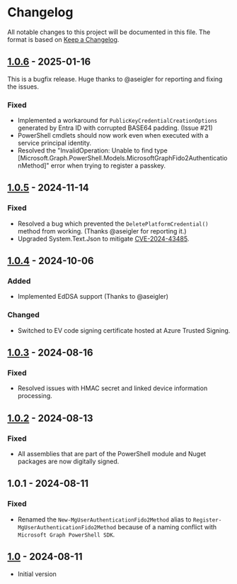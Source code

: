 # Changelog

All notable changes to this project will be documented in this file. The format is based on [Keep a Changelog](https://keepachangelog.com/en/1.0.0/).

## [1.0.6] - 2025-01-16

This is a bugfix release. Huge thanks to @aseigler for reporting and fixing the issues.

### Fixed

- Implemented a workaround for `PublicKeyCredentialCreationOptions` generated by Entra ID with corrupted BASE64 padding. (Issue #21)
- PowerShell cmdlets should now work even when executed with a service principal identity.
- Resolved the "InvalidOperation: Unable to find type [Microsoft.Graph.PowerShell.Models.MicrosoftGraphFido2AuthenticationMethod]" error when trying to register a passkey.

## [1.0.5] - 2024-11-14

### Fixed

- Resolved a bug which prevented the `DeletePlatformCredential()` method from working. (Thanks @aseigler for reporting it.)
- Upgraded System.Text.Json to mitigate [CVE-2024-43485](https://msrc.microsoft.com/update-guide/vulnerability/CVE-2024-43485).

## [1.0.4] - 2024-10-06

### Added

- Implemented EdDSA support (Thanks to @aseigler)

### Changed

- Switched to EV code signing certificate hosted at Azure Trusted Signing.

## [1.0.3] - 2024-08-16

### Fixed

- Resolved issues with HMAC secret and linked device information processing.

## [1.0.2] - 2024-08-13

### Fixed

- All assemblies that are part of the PowerShell module and Nuget packages are now digitally signed.

## 1.0.1 - 2024-08-11

### Fixed

- Renamed the `New-MgUserAuthenticationFido2Method` alias to `Register-MgUserAuthenticationFido2Method` because of a naming conflict with `Microsoft Graph PowerShell SDK`.

## [1.0] - 2024-08-11

- Initial version

[Unreleased]: https://github.com/MichaelGrafnetter/webauthn-interop/compare/v1.0.6...HEAD
[1.0.6]: https://github.com/MichaelGrafnetter/webauthn-interop/compare/v1.0.5...v1.0.6
[1.0.5]: https://github.com/MichaelGrafnetter/webauthn-interop/compare/v1.0.4...v1.0.5
[1.0.4]: https://github.com/MichaelGrafnetter/webauthn-interop/compare/v1.0.3...v1.0.4
[1.0.3]: https://github.com/MichaelGrafnetter/webauthn-interop/compare/v1.0.2...v1.0.3
[1.0.2]: https://github.com/MichaelGrafnetter/webauthn-interop/compare/v1.0...v1.0.2
[1.0]: https://github.com/MichaelGrafnetter/webauthn-interop/releases/tag/v1.0
